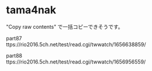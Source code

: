 # tama4nak

"Copy raw contents" で一括コピーできそうです。

part87  
ttps://rio2016.5ch.net/test/read.cgi/twwatch/1656638859/

part88  
ttps://rio2016.5ch.net/test/read.cgi/twwatch/1656956559/
